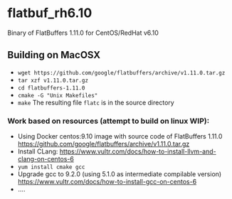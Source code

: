 # flatbuf_rh6.10
Binary of FlatBuffers 1.11.0 for CentOS/RedHat v6.10
## Building on MacOSX
* ```wget https://github.com/google/flatbuffers/archive/v1.11.0.tar.gz```
* ```tar xzf v1.11.0.tar.gz```
* ```cd flatbuffers-1.11.0```
* ```cmake -G "Unix Makefiles"```
* ```make```
The resulting file ```flatc``` is in the source directory

### Work based on resources (attempt to build on linux WIP):
* Using Docker centos:9.10 image with source code of FlatBuffers 1.11.0 https://github.com/google/flatbuffers/archive/v1.11.0.tar.gz
* Install CLang: https://www.vultr.com/docs/how-to-install-llvm-and-clang-on-centos-6
*  ```yum install cmake gcc```
* Upgrade gcc to 9.2.0 (using 5.1.0 as intermediate compilable version) https://www.vultr.com/docs/how-to-install-gcc-on-centos-6
* ....
